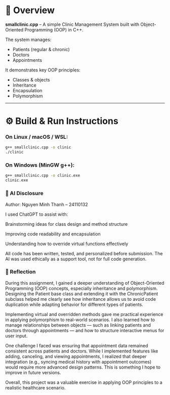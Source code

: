 # 📌 Overview

**smallclinic.cpp** – A simple Clinic Management System built with Object-Oriented Programming (OOP) in C++.

The system manages:
- Patients (regular & chronic)
- Doctors
- Appointments

It demonstrates key OOP principles:
- Classes & objects
- Inheritance
- Encapsulation
- Polymorphism

---

# ⚙️ Build & Run Instructions

### On Linux / macOS / WSL:
```bash
g++ smallclinic.cpp -o clinic
./clinic

```
### On Windows (MinGW g++):
```bash
g++ smallclinic.cpp -o clinic.exe
clinic.exe
```

### 🤖 AI Disclosure
Author: Nguyen Minh Thanh – 24110132

I used ChatGPT to assist with:

Brainstorming ideas for class design and method structure

Improving code readability and encapsulation

Understanding how to override virtual functions effectively

All code has been written, tested, and personalized before submission. The AI was used ethically as a support tool, not for full code generation.

### 📝 Reflection
During this assignment, I gained a deeper understanding of Object-Oriented Programming (OOP) concepts, especially inheritance and polymorphism. Designing the Patient base class and extending it with the ChronicPatient subclass helped me clearly see how inheritance allows us to avoid code duplication while adapting behavior for different types of patients.

Implementing virtual and overridden methods gave me practical experience in applying polymorphism to real-world scenarios. I also learned how to manage relationships between objects — such as linking patients and doctors through appointments — and how to structure interactive menus for user input.

One challenge I faced was ensuring that appointment data remained consistent across patients and doctors. While I implemented features like adding, canceling, and viewing appointments, I realized that deeper integration (e.g., syncing medical history with appointment outcomes) would require more advanced design patterns. This is something I hope to improve in future versions.

Overall, this project was a valuable exercise in applying OOP principles to a realistic healthcare scenario.



